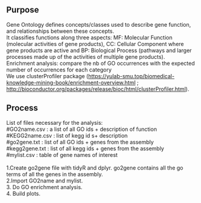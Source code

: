 ## Purpose
Gene Ontology defines concepts/classes used to describe gene function, and relationships between these concepts. 
\
It classifies functions along three aspects: MF: Molecular Function (molecular activities of gene products), CC: Cellular Component where gene products are active and  BP: Biological Process (pathways and larger processes made up of the activities of multiple gene products). 
\
Enrichment analysis: compare the nb of GO occurrences with the expected number of occurrences for each category
\
We use clusterProfiler package (https://yulab-smu.top/biomedical-knowledge-mining-book/enrichment-overview.html ; http://bioconductor.org/packages/release/bioc/html/clusterProfiler.html).

## Process
List of files necessary for the analysis:
\
#GO2name.csv : a list of all GO ids + description of function
\
#KEGG2name.csv : list of kegg id s+ description
\
#go2gene.txt : list of all GO ids + genes from the assembly
\
#kegg2gene.txt : list of all kegg ids + genes from the assembly
\
#mylist.csv : table of gene names of interest
\
\
1.Create go2gene file with tidyR and dplyr. go2gene contains all the go terms of all the genes in the assembly.
\
2.Import GO2name and mylist.
\
3. Do GO enrichment analysis.
\
4. Build plots.
